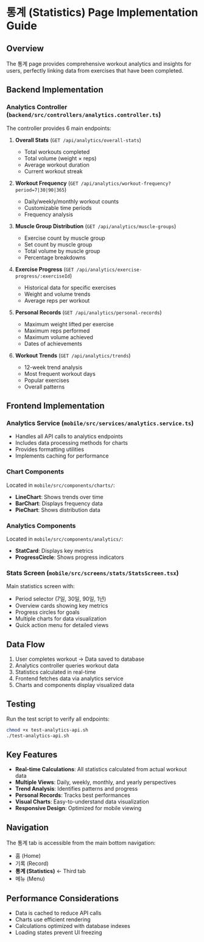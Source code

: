 # 통계 (Statistics) Page Implementation Guide

## Overview
The 통계 page provides comprehensive workout analytics and insights for users, perfectly linking data from exercises that have been completed.

## Backend Implementation

### Analytics Controller (`backend/src/controllers/analytics.controller.ts`)
The controller provides 6 main endpoints:

1. **Overall Stats** (`GET /api/analytics/overall-stats`)
   - Total workouts completed
   - Total volume (weight × reps)
   - Average workout duration
   - Current workout streak

2. **Workout Frequency** (`GET /api/analytics/workout-frequency?period=7|30|90|365`)
   - Daily/weekly/monthly workout counts
   - Customizable time periods
   - Frequency analysis

3. **Muscle Group Distribution** (`GET /api/analytics/muscle-groups`)
   - Exercise count by muscle group
   - Set count by muscle group
   - Total volume by muscle group
   - Percentage breakdowns

4. **Exercise Progress** (`GET /api/analytics/exercise-progress/:exerciseId`)
   - Historical data for specific exercises
   - Weight and volume trends
   - Average reps per workout

5. **Personal Records** (`GET /api/analytics/personal-records`)
   - Maximum weight lifted per exercise
   - Maximum reps performed
   - Maximum volume achieved
   - Dates of achievements

6. **Workout Trends** (`GET /api/analytics/trends`)
   - 12-week trend analysis
   - Most frequent workout days
   - Popular exercises
   - Overall patterns

## Frontend Implementation

### Analytics Service (`mobile/src/services/analytics.service.ts`)
- Handles all API calls to analytics endpoints
- Includes data processing methods for charts
- Provides formatting utilities
- Implements caching for performance

### Chart Components
Located in `mobile/src/components/charts/`:
- **LineChart**: Shows trends over time
- **BarChart**: Displays frequency data
- **PieChart**: Shows distribution data

### Analytics Components
Located in `mobile/src/components/analytics/`:
- **StatCard**: Displays key metrics
- **ProgressCircle**: Shows progress indicators

### Stats Screen (`mobile/src/screens/stats/StatsScreen.tsx`)
Main statistics screen with:
- Period selector (7일, 30일, 90일, 1년)
- Overview cards showing key metrics
- Progress circles for goals
- Multiple charts for data visualization
- Quick action menu for detailed views

## Data Flow

1. User completes workout → Data saved to database
2. Analytics controller queries workout data
3. Statistics calculated in real-time
4. Frontend fetches data via analytics service
5. Charts and components display visualized data

## Testing

Run the test script to verify all endpoints:
```bash
chmod +x test-analytics-api.sh
./test-analytics-api.sh
```

## Key Features

- **Real-time Calculations**: All statistics calculated from actual workout data
- **Multiple Views**: Daily, weekly, monthly, and yearly perspectives
- **Trend Analysis**: Identifies patterns and progress
- **Personal Records**: Tracks best performances
- **Visual Charts**: Easy-to-understand data visualization
- **Responsive Design**: Optimized for mobile viewing

## Navigation

The 통계 tab is accessible from the main bottom navigation:
- 홈 (Home)
- 기록 (Record)
- **통계 (Statistics)** ← Third tab
- 메뉴 (Menu)

## Performance Considerations

- Data is cached to reduce API calls
- Charts use efficient rendering
- Calculations optimized with database indexes
- Loading states prevent UI freezing